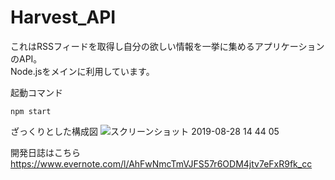 # Harvest_API
これはRSSフィードを取得し自分の欲しい情報を一挙に集めるアプリケーションのAPI。<br>
Node.jsをメインに利用しています。

起動コマンド
```
npm start
```

ざっくりとした構成図
![スクリーンショット 2019-08-28 14 44 05](https://user-images.githubusercontent.com/54611115/63828727-63eef380-c9a2-11e9-9e00-b056f4b61022.png)

開発日誌はこちら <br>
https://www.evernote.com/l/AhFwNmcTmVJFS57r6ODM4jtv7eFxR9fk_cc
